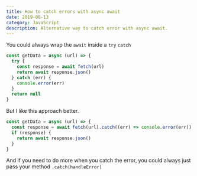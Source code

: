 ```yaml
---
title: How to catch errors with async await
date: 2019-08-13
category: JavaScript
description: Alternative way to catch error with async await.
---
```


You could always wrap the `await` inside a `try` `catch`

```js
const getData = async (url) => {
  try {
    const response = await fetch(url)
    return await response.json()
  } catch (err) {
    console.error(err)
  }
  return null
}
```

But I like this approach better.

```js
const getData = async (url) => {
  const response = await fetch(url).catch((err) => console.error(err))
  if (response) {
    return await response.json()
  }
}
```

And if you need to do more when you catch the error, you could always just pass your method `.catch(handleError)`

